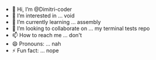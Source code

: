 - 👋 Hi, I’m @Dimitri-coder
- 👀 I’m interested in ... void
- 🌱 I’m currently learning ... assembly
- 💞️ I’m looking to collaborate on ... my terminal tests repo
- 📫 How to reach me ... don't
- 😄 Pronouns: ... nah
- ⚡ Fun fact: ... nope

<!---
Dimitri-coder/Dimitri-coder is a ✨ special ✨ repository because its `README.md` (this file) appears on your GitHub profile.
You can click the Preview link to take a look at your changes.
--->
